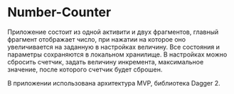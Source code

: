 # Number-Counter

Приложение состоит из одной активити и двух фрагментов, главный фрагмент отображает число, при нажатии на которое оно увеличивается на заданную в настройках величину. Все состояния и параметры сохраняются в локальном хранилище.
В настройках можно сбросить счетчик, задать величину инкремента, максимальное значение, после которого счетчик будет сброшен.

В приложении использована архитектура MVP, библиотека Dagger 2.
